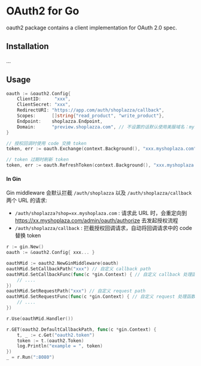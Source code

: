 # OAuth2 for Go

oauth2 package contains a client implementation for OAuth 2.0 spec.

## Installation
...

## Usage

```go
oauth := &oauth2.Config{
    ClientID:     "xxx",
    ClientSecret: "xxx",
    RedirectURI: "https://app.com/auth/shoplazza/callback",
    Scopes:      []string{"read_product", "write_product"},
    Endpoint:    shoplazza.Endpoint,
    Domain:      "preview.shoplazza.com", // 不设置的话默认使用美服域名：myshoplaza.com
}

// 授权回调时使用 code 交换 token
token, err := oauth.Exchange(context.Background(), "xxx.myshoplaza.com", "code")

// token 过期时刷新 token
token, err := oauth.RefreshToken(context.Background(), "xxx.myshoplaza.com", "refresh token")
```

#### In Gin
Gin middleware 会默认拦截 `/auth/shoplazza` 以及 `/auth/shoplazza/callback` 两个 URL 的请求:
- `/auth/shoplazza?shop=xx.myshoplaza.com` : 请求此 URL 时，会重定向到 https://xx.myshoplaza.com/admin/oauth/authorize 去发起授权流程
- `/auth/shoplazza/callback` : 拦截授权回调请求，自动将回调请求中的 code 替换 token

```go
r := gin.New()
oauth := &oauth2.Config{ xxx... }

oauthMid := oauth2.NewGinMiddleware(oauth)
oauthMid.SetCallbackPath("xxx") // 自定义 callback path
oauthMid.SetCallbackFunc(func(c *gin.Context) { // 自定义 callback 处理函数
    // ....
})
oauthMid.SetRequestPath("xxx") // 自定义 request path
oauthMid.SetRequestFunc(func(c *gin.Context) { // 自定义 request 处理函数
    // ....
})

r.Use(oauthMid.Handler())

r.GET(oauth2.DefaultCallbackPath, func(c *gin.Context) {
    t, _ := c.Get("oauth2.token")
    token := t.(oauth2.Token)
    log.Println("example = ", token)
})
_ = r.Run(":8080")
```
